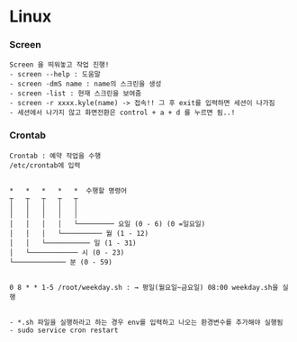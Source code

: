 # Linux

### Screen
```{r, engine='bash', code_block_name} ...
Screen 을 띄워놓고 작업 진행!
- screen --help : 도움말
- screen -dmS name : name의 스크린을 생성
- screen -list : 현재 스크린을 보여줌
- screen -r xxxx.kyle(name) -> 접속!! 그 후 exit를 입력하면 세션이 나가짐
- 세션에서 나가지 않고 화면전환은 control + a + d 를 누르면 됨..!
```

### Crontab
```{r, engine='bash', code_block_name} ...
Crontab : 예약 작업을 수행
/etc/crontab에 입력


*   *   *   *   *  수행할 명령어
┬   ┬   ┬   ┬   ┬
│   │   │   │   │
│   │   │   │   │
│   │   │   │   └───────── 요일 (0 - 6) (0 =일요일)
│   │   │   └────────── 월 (1 - 12)
│   │   └─────────── 일 (1 - 31)
│   └──────────── 시 (0 - 23)
└───────────── 분 (0 - 59)


0 8 * * 1-5 /root/weekday.sh : → 평일(월요일~금요일) 08:00 weekday.sh을 실행


- *.sh 파일을 실행하라고 하는 경우 env를 입력하고 나오는 환경변수를 추가해야 실행됨
- sudo service cron restart
```